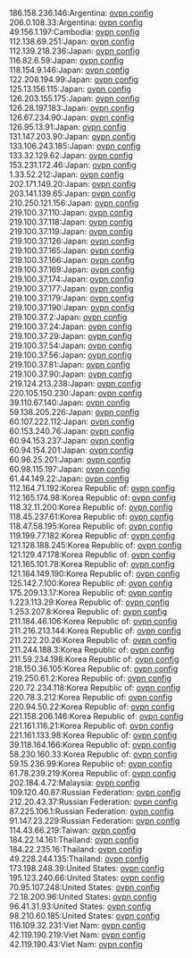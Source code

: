 186.158.236.146:Argentina: [ovpn config](vpn/186_158_236_146.ovpn)  
206.0.108.33:Argentina: [ovpn config](vpn/206_0_108_33.ovpn)  
49.156.1.197:Cambodia: [ovpn config](vpn/49_156_1_197.ovpn)  
112.138.69.251:Japan: [ovpn config](vpn/112_138_69_251.ovpn)  
112.139.218.236:Japan: [ovpn config](vpn/112_139_218_236.ovpn)  
116.82.6.59:Japan: [ovpn config](vpn/116_82_6_59.ovpn)  
118.154.9.146:Japan: [ovpn config](vpn/118_154_9_146.ovpn)  
122.208.194.99:Japan: [ovpn config](vpn/122_208_194_99.ovpn)  
125.13.156.115:Japan: [ovpn config](vpn/125_13_156_115.ovpn)  
126.203.155.175:Japan: [ovpn config](vpn/126_203_155_175.ovpn)  
126.28.197.183:Japan: [ovpn config](vpn/126_28_197_183.ovpn)  
126.67.234.90:Japan: [ovpn config](vpn/126_67_234_90.ovpn)  
126.95.13.91:Japan: [ovpn config](vpn/126_95_13_91.ovpn)  
131.147.203.90:Japan: [ovpn config](vpn/131_147_203_90.ovpn)  
133.106.243.185:Japan: [ovpn config](vpn/133_106_243_185.ovpn)  
133.32.129.62:Japan: [ovpn config](vpn/133_32_129_62.ovpn)  
153.231.172.46:Japan: [ovpn config](vpn/153_231_172_46.ovpn)  
1.33.52.212:Japan: [ovpn config](vpn/1_33_52_212.ovpn)  
202.171.149.20:Japan: [ovpn config](vpn/202_171_149_20.ovpn)  
203.141.139.65:Japan: [ovpn config](vpn/203_141_139_65.ovpn)  
210.250.121.156:Japan: [ovpn config](vpn/210_250_121_156.ovpn)  
219.100.37.110:Japan: [ovpn config](vpn/219_100_37_110.ovpn)  
219.100.37.118:Japan: [ovpn config](vpn/219_100_37_118.ovpn)  
219.100.37.119:Japan: [ovpn config](vpn/219_100_37_119.ovpn)  
219.100.37.126:Japan: [ovpn config](vpn/219_100_37_126.ovpn)  
219.100.37.165:Japan: [ovpn config](vpn/219_100_37_165.ovpn)  
219.100.37.166:Japan: [ovpn config](vpn/219_100_37_166.ovpn)  
219.100.37.169:Japan: [ovpn config](vpn/219_100_37_169.ovpn)  
219.100.37.174:Japan: [ovpn config](vpn/219_100_37_174.ovpn)  
219.100.37.177:Japan: [ovpn config](vpn/219_100_37_177.ovpn)  
219.100.37.179:Japan: [ovpn config](vpn/219_100_37_179.ovpn)  
219.100.37.190:Japan: [ovpn config](vpn/219_100_37_190.ovpn)  
219.100.37.2:Japan: [ovpn config](vpn/219_100_37_2.ovpn)  
219.100.37.24:Japan: [ovpn config](vpn/219_100_37_24.ovpn)  
219.100.37.29:Japan: [ovpn config](vpn/219_100_37_29.ovpn)  
219.100.37.54:Japan: [ovpn config](vpn/219_100_37_54.ovpn)  
219.100.37.56:Japan: [ovpn config](vpn/219_100_37_56.ovpn)  
219.100.37.81:Japan: [ovpn config](vpn/219_100_37_81.ovpn)  
219.100.37.90:Japan: [ovpn config](vpn/219_100_37_90.ovpn)  
219.124.213.238:Japan: [ovpn config](vpn/219_124_213_238.ovpn)  
220.105.150.230:Japan: [ovpn config](vpn/220_105_150_230.ovpn)  
39.110.67.140:Japan: [ovpn config](vpn/39_110_67_140.ovpn)  
59.138.205.226:Japan: [ovpn config](vpn/59_138_205_226.ovpn)  
60.107.222.112:Japan: [ovpn config](vpn/60_107_222_112.ovpn)  
60.153.240.76:Japan: [ovpn config](vpn/60_153_240_76.ovpn)  
60.94.153.237:Japan: [ovpn config](vpn/60_94_153_237.ovpn)  
60.94.154.201:Japan: [ovpn config](vpn/60_94_154_201.ovpn)  
60.96.25.201:Japan: [ovpn config](vpn/60_96_25_201.ovpn)  
60.98.115.197:Japan: [ovpn config](vpn/60_98_115_197.ovpn)  
61.44.149.22:Japan: [ovpn config](vpn/61_44_149_22.ovpn)  
112.164.71.192:Korea Republic of: [ovpn config](vpn/112_164_71_192.ovpn)  
112.165.174.98:Korea Republic of: [ovpn config](vpn/112_165_174_98.ovpn)  
118.32.11.200:Korea Republic of: [ovpn config](vpn/118_32_11_200.ovpn)  
118.45.237.61:Korea Republic of: [ovpn config](vpn/118_45_237_61.ovpn)  
118.47.58.195:Korea Republic of: [ovpn config](vpn/118_47_58_195.ovpn)  
119.199.77.182:Korea Republic of: [ovpn config](vpn/119_199_77_182.ovpn)  
121.128.188.245:Korea Republic of: [ovpn config](vpn/121_128_188_245.ovpn)  
121.129.47.178:Korea Republic of: [ovpn config](vpn/121_129_47_178.ovpn)  
121.165.101.78:Korea Republic of: [ovpn config](vpn/121_165_101_78.ovpn)  
121.184.149.190:Korea Republic of: [ovpn config](vpn/121_184_149_190.ovpn)  
125.142.7.100:Korea Republic of: [ovpn config](vpn/125_142_7_100.ovpn)  
175.209.13.17:Korea Republic of: [ovpn config](vpn/175_209_13_17.ovpn)  
1.223.113.29:Korea Republic of: [ovpn config](vpn/1_223_113_29.ovpn)  
1.253.207.8:Korea Republic of: [ovpn config](vpn/1_253_207_8.ovpn)  
211.184.46.106:Korea Republic of: [ovpn config](vpn/211_184_46_106.ovpn)  
211.216.213.144:Korea Republic of: [ovpn config](vpn/211_216_213_144.ovpn)  
211.222.20.26:Korea Republic of: [ovpn config](vpn/211_222_20_26.ovpn)  
211.244.188.3:Korea Republic of: [ovpn config](vpn/211_244_188_3.ovpn)  
211.59.234.198:Korea Republic of: [ovpn config](vpn/211_59_234_198.ovpn)  
218.150.36.105:Korea Republic of: [ovpn config](vpn/218_150_36_105.ovpn)  
219.250.61.2:Korea Republic of: [ovpn config](vpn/219_250_61_2.ovpn)  
220.72.234.118:Korea Republic of: [ovpn config](vpn/220_72_234_118.ovpn)  
220.78.3.212:Korea Republic of: [ovpn config](vpn/220_78_3_212.ovpn)  
220.94.50.22:Korea Republic of: [ovpn config](vpn/220_94_50_22.ovpn)  
221.158.206.146:Korea Republic of: [ovpn config](vpn/221_158_206_146.ovpn)  
221.161.116.21:Korea Republic of: [ovpn config](vpn/221_161_116_21.ovpn)  
221.161.133.98:Korea Republic of: [ovpn config](vpn/221_161_133_98.ovpn)  
39.118.164.166:Korea Republic of: [ovpn config](vpn/39_118_164_166.ovpn)  
58.230.160.33:Korea Republic of: [ovpn config](vpn/58_230_160_33.ovpn)  
59.15.236.99:Korea Republic of: [ovpn config](vpn/59_15_236_99.ovpn)  
61.78.239.219:Korea Republic of: [ovpn config](vpn/61_78_239_219.ovpn)  
202.184.4.72:Malaysia: [ovpn config](vpn/202_184_4_72.ovpn)  
109.120.40.87:Russian Federation: [ovpn config](vpn/109_120_40_87.ovpn)  
212.20.43.37:Russian Federation: [ovpn config](vpn/212_20_43_37.ovpn)  
87.225.106.1:Russian Federation: [ovpn config](vpn/87_225_106_1.ovpn)  
91.147.23.229:Russian Federation: [ovpn config](vpn/91_147_23_229.ovpn)  
114.43.66.219:Taiwan: [ovpn config](vpn/114_43_66_219.ovpn)  
184.22.14.161:Thailand: [ovpn config](vpn/184_22_14_161.ovpn)  
184.22.235.16:Thailand: [ovpn config](vpn/184_22_235_16.ovpn)  
49.228.244.135:Thailand: [ovpn config](vpn/49_228_244_135.ovpn)  
173.198.248.39:United States: [ovpn config](vpn/173_198_248_39.ovpn)  
195.123.240.66:United States: [ovpn config](vpn/195_123_240_66.ovpn)  
70.95.107.248:United States: [ovpn config](vpn/70_95_107_248.ovpn)  
72.18.200.96:United States: [ovpn config](vpn/72_18_200_96.ovpn)  
96.41.31.93:United States: [ovpn config](vpn/96_41_31_93.ovpn)  
98.210.60.185:United States: [ovpn config](vpn/98_210_60_185.ovpn)  
116.109.32.231:Viet Nam: [ovpn config](vpn/116_109_32_231.ovpn)  
42.119.190.219:Viet Nam: [ovpn config](vpn/42_119_190_219.ovpn)  
42.119.190.43:Viet Nam: [ovpn config](vpn/42_119_190_43.ovpn)  
